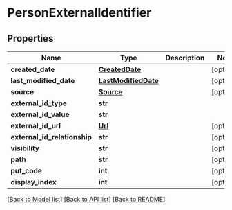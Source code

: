# PersonExternalIdentifier

## Properties
Name | Type | Description | Notes
------------ | ------------- | ------------- | -------------
**created_date** | [**CreatedDate**](CreatedDate.md) |  | [optional] 
**last_modified_date** | [**LastModifiedDate**](LastModifiedDate.md) |  | [optional] 
**source** | [**Source**](Source.md) |  | [optional] 
**external_id_type** | **str** |  | 
**external_id_value** | **str** |  | 
**external_id_url** | [**Url**](Url.md) |  | [optional] 
**external_id_relationship** | **str** |  | [optional] 
**visibility** | **str** |  | [optional] 
**path** | **str** |  | [optional] 
**put_code** | **int** |  | [optional] 
**display_index** | **int** |  | [optional] 

[[Back to Model list]](../README.md#documentation-for-models) [[Back to API list]](../README.md#documentation-for-api-endpoints) [[Back to README]](../README.md)


